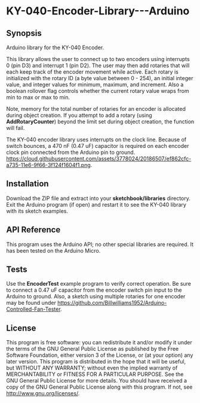 # KY-040-Encoder-Library---Arduino

## Synopsis
Arduino library for the KY-040 Encoder. 

This library allows the user to connect up to two encoders using interrupts 0 (pin D3) and interrupt 1 (pin D2). The user may then add rotaries that will each keep track of the encoder movement while active. Each rotary is initialized with the rotary ID (a byte value between 0 - 254), an initial integer value, and integer values for minimum, maximum, and increment. Also a boolean rollover flag controls whether the current rotary value wraps from min to max or max to min.

Note, memory for the total number of rotaries for an encoder is allocated during object creation. If you attempt to add a rotary (using **AddRotaryCounter**) beyond the limit set during object creation, the function will fail.

The KY-040 encoder library uses interrupts on the clock line. Because of switch bounces, a 470 nF (0.47 uF) capacitor is required on each encoder clock pin connected from the Arduino pin to ground. https://cloud.githubusercontent.com/assets/3778024/20186507/ef862cfc-a735-11e6-9f66-3f124f1604f1.png.

## Installation

Download the ZIP file and extract into your **sketchbook/libraries** directory. Exit the Arduino program (if open) and restart it to see the KY-040 library with its sketch examples.

## API Reference

This program uses the Arduino API; no other special libraries are required. It has been tested on the Arduino Micro.

## Tests

Use the **EncoderTest** example program to verify correct operation.  Be sure to connect a 0.47 uF capacitor from the encoder switch pin input to the Arduino to ground.  Also, a sketch using multiple rotaries for one encoder may be found under https://github.com/Billwilliams1952/Arduino-Controlled-Fan-Tester.

## License

This program is free software: you can redistribute it and/or modify it under the terms of the GNU General Public License as published by the Free Software Foundation, either version 3 of the License, or (at your option) any later version. This program is distributed in the hope that it will be useful, but WITHOUT ANY WARRANTY; without even the implied warranty of MERCHANTABILITY or FITNESS FOR A PARTICULAR PURPOSE. See the GNU General Public License for more details. You should have received a copy of the GNU General Public License along with this program. If not, see http://www.gnu.org/licenses/.
